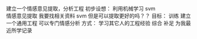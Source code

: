 建立一个情感意见提取，分析工程
初步设想：
         利用机械学习 svm  
         情感意见提取 我要找相关资料 svm
         但是可以提取更好的吗？？
目标：
     训练
     建立一个通用工程
     可以专门情感分析
方式：
     学习其它人的工程经验 综合 补足
为我最近所学记录

